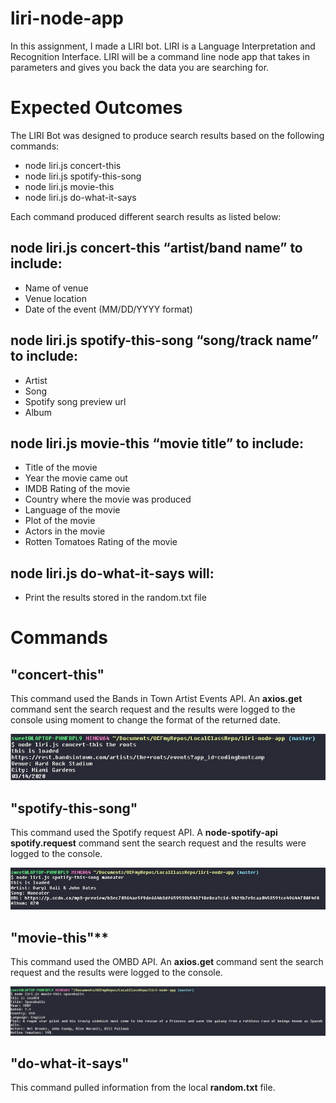 # liri-node-app

In this assignment, I made a LIRI bot. LIRI is a Language Interpretation and Recognition Interface. LIRI will be a command line node app that takes in parameters and gives you back the data you are searching for.

# Expected Outcomes

The LIRI Bot was designed to produce search results based on the following commands:

* node liri.js concert-this
* node liri.js spotify-this-song
* node liri.js movie-this
* node liri.js do-what-it-says

Each command produced different search results as listed below:

## node liri.js concert-this “artist/band name” to include:

* Name of venue
* Venue location
* Date of the event  (MM/DD/YYYY format)


## node liri.js spotify-this-song “song/track name” to include: 

* Artist
* Song
* Spotify song preview url
* Album

## node liri.js movie-this “movie title” to include:

* Title of the movie
* Year the movie came out
* IMDB Rating of the movie
* Country where the movie was produced
* Language of the movie
* Plot of the movie
* Actors in the movie
* Rotten Tomatoes Rating of the movie

## node liri.js do-what-it-says will:

* Print the results stored in the random.txt file 


# Commands

## "concert-this"
This command used the Bands in Town Artist Events API. An **axios.get** command sent the search request and the results were logged to the console using moment to change the format of the returned date.

![Image of concert-this](./assets/images/concert-image.jpg)

## "spotify-this-song"
This command used the Spotify request API. A **node-spotify-api spotify.request** command sent the search request and the results were logged to the console.

![Image of spotify-this-song](./assets/images/spotify-image.jpg)
  
  
## "movie-this"**
This command used the OMBD API. An **axios.get** command sent the search request and the results were logged to the console.

![Image of movie-this](./assets/images/movie-image.jpg)


## "do-what-it-says"
This command pulled information from the local **random.txt** file.
